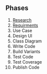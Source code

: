## Phases

1. [Research](wiki/research)
2. [Requirments](requirments.md)
3. Use Case
4. Design UI
5. Class Diagram
6. Write Code
7. Build Variants
8. Test Code
9. Test Coverage
10. Publish Code
